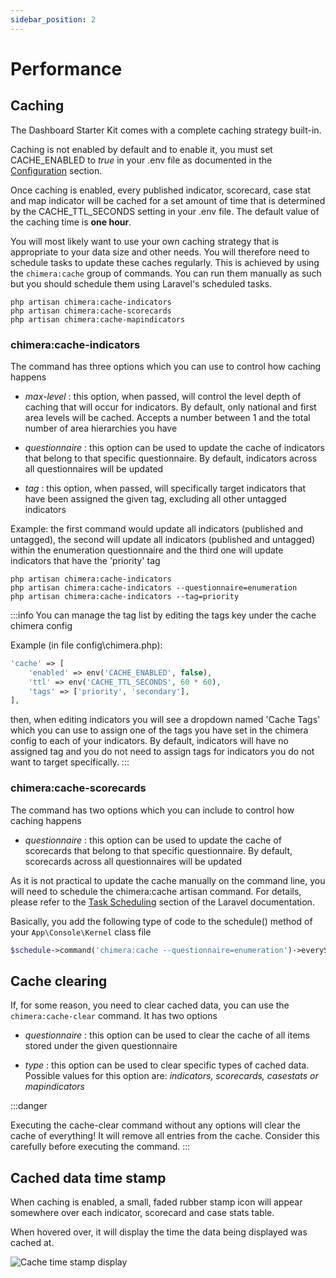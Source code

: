 ```yaml
---
sidebar_position: 2
---
```


# Performance

## Caching

The Dashboard Starter Kit comes with a complete caching strategy built-in.

Caching is not enabled by default and to enable it, you must set CACHE_ENABLED to *true* in your .env file as documented in the [Configuration](/docs/developer/getting-started/configuration#dashboard-features) section.

Once caching is enabled, every published indicator, scorecard, case stat and map indicator will be cached for a set amount of time that is determined by the CACHE_TTL_SECONDS setting in your .env file. The default value of the caching time is **one hour**.

You will most likely want to use your own caching strategy that is appropriate to your data size and other needs. You will therefore need to schedule tasks to update these caches regularly. This is achieved by using the ```chimera:cache``` group of commands. You can run them manually as such but you should schedule them using Laravel's scheduled tasks.
```
php artisan chimera:cache-indicators
php artisan chimera:cache-scorecards
php artisan chimera:cache-mapindicators
```

### chimera:cache-indicators

The command has three options which you can use to control how caching happens

- *max-level* : this option, when passed, will control the level depth of caching that will occur for indicators. By default, only national and first area levels will be cached. Accepts a number between 1 and the total number of area hierarchies you have

- *questionnaire* : this option can be used to update the cache of indicators that belong to that specific questionnaire. By default, indicators across all questionnaires will be updated

- *tag* : this option, when passed, will specifically target indicators that have been assigned the given tag, excluding all other untagged indicators

Example: the first command would update all indicators (published and untagged), the second will update all indicators (published and untagged) within the enumeration questionnaire and the third one will update indicators that have the 'priority' tag

```
php artisan chimera:cache-indicators
php artisan chimera:cache-indicators --questionnaire=enumeration
php artisan chimera:cache-indicators --tag=priority
```

:::info
You can manage the tag list by editing the tags key under the cache chimera config

Example (in file config\chimera.php):
```php
'cache' => [
    'enabled' => env('CACHE_ENABLED', false),
    'ttl' => env('CACHE_TTL_SECONDS', 60 * 60),
    'tags' => ['priority', 'secondary'],
],
```
then, when editing indicators you will see a dropdown named 'Cache Tags' which you can use to assign one of the tags you have set in the chimera config to each of your indicators. By default, indicators will have no assigned tag and you do not need to assign tags for indicators you 
do not want to target specifically. 
:::


### chimera:cache-scorecards

The command has two options which you can include to control how caching happens

- *questionnaire* : this option can be used to update the cache of scorecards that belong to that specific questionnaire. By default, scorecards across all questionnaires will be updated


As it is not practical to update the cache manually on the command line, you will need to schedule the chimera:cache artisan command.
For details, please refer to the [Task Scheduling](https://laravel.com/docs/9.x/scheduling#scheduling-artisan-commands) section of the Laravel documentation.

Basically, you add the following type of code to the schedule() method of your ```App\Console\Kernel``` class file

```php
$schedule->command('chimera:cache --questionnaire=enumeration')->everySixHours();
```

## Cache clearing

If, for some reason, you need to clear cached data, you can use the ```chimera:cache-clear``` command. It has two options

- *questionnaire* : this option can be used to clear the cache of all items stored under the given questionnaire

- *type* : this option can be used to clear specific types of cached data. Possible values for this option are: *indicators, scorecards, casestats or mapindicators*

:::danger

Executing the cache-clear command without any options will clear the cache of everything! It will remove all entries from the cache. Consider this carefully before executing the command.
:::

## Cached data time stamp

When caching is enabled, a small, faded rubber stamp icon will appear somewhere over each indicator, scorecard and case stats table.

When hovered over, it will display the time the data being displayed was cached at.

![Cache time stamp display](/img/developer/advanced-topics/cache-timestamp-icon.png)
